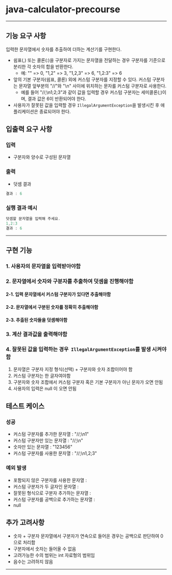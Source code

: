 # java-calculator-precourse

---

## 기능 요구 사항

입력한 문자열에서 숫자를 추출하여 더하는 계산기를 구현한다.

- 쉼표(,) 또는 콜론(:)을 구분자로 가지는 문자열을 전달하는 경우 구분자를 기준으로 분리한 각 숫자의 합을 반환한다.
    - 예: "" => 0, "1,2" => 3, "1,2,3" => 6, "1,2:3" => 6
- 앞의 기본 구분자(쉼표, 콜론) 외에 커스텀 구분자를 지정할 수 있다. 커스텀 구분자는 문자열 앞부분의 "//"와 "\n" 사이에 위치하는 문자를 커스텀 구분자로 사용한다.
    - 예를 들어 "//;\n1;2;3"과 같이 값을 입력할 경우 커스텀 구분자는 세미콜론(;)이며, 결과 값은 6이 반환되어야 한다.
- 사용자가 잘못된 값을 입력할 경우 `IllegalArgumentException`을 발생시킨 후 애플리케이션은 종료되어야 한다.

## 입출력 요구 사항

### 입력
- 구분자와 양수로 구성된 문자열

### 출력
- 덧셈 결과

```ada
결과 : 6
```

### 실행 결과 예시
```ada
덧셈할 문자열을 입력해 주세요.
1,2:3 
결과 : 6 
```
---
##  구현 기능

### 1. 사용자의 문자열을 입력받아야함
### 2. 문자열에서 숫자와 구분자를 추출하여 덧셈을 진행해야함
#### 2-1. 입력 문자열에서 커스텀 구분자가 있다면 추출해야함
#### 2-2. 문자열에서 구분된 숫자를 정확히 추출해야함
#### 2-3. 추출된 숫자들을 덧셈해야함
### 3. 계산 결과값을 출력해야함
### 4. 잘못된 값을 입력하는 경우  `IllegalArgumentException`를 발생 시켜야함
1. 문자열은 구분자 지정 형식(선택) + 구분자와 숫자 조합이어야 함
2. 커스텀 구분자는 한 글자여야함
3. 구분자와 숫자 조합에서 커스텀 구분자 혹은 기본 구분자가 아닌 문자가 오면 안됨
4. 사용자의 입력은 null 이 오면 안됨

## 테스트 케이스

### 성공 
- 커스텀 구분자를 추가한 문자열 : "//;\\n1"
- 커스텀 구분자만 있는 문자열 : "//;\\n"
- 숫자만 있는 문자열 : "123456"
- 커스텀 구분자를 사용한 문자열 : "//;\\n1,2;3"

### 예외 발생
- 포함되지 않은 구분자를 사용한 문자열 :
- 커스텀 구분자가 두 글자인 문자열 :
- 잘못된 형식으로 구분자 추가하는 문자열 :
- 커스텀 구분자를 공백으로 추가하는 문자열 :
- null

## 추가 고려사항 
- 숫자 + 구분자 문자열에서 구분자가 연속으로 들어온 경우는 공백으로 판단하여 0으로 처리함
- 구분자에서 숫자는 들어올 수 없음
- 고려가능한 수의 범위는 int 자료형의 범위임
- 음수는 고려하지 않음
---


    